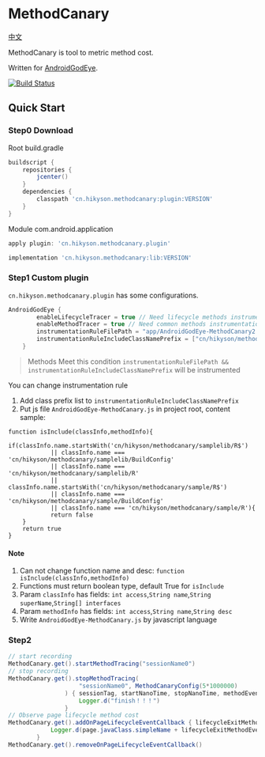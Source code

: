 # MethodCanary

[中文](https://github.com/Kyson/MethodCanary/blob/master/README_zh.md)

MethodCanary is tool to metric method cost.

Written for [AndroidGodEye](https://github.com/Kyson/AndroidGodEye).

[![Build Status](https://travis-ci.org/Kyson/MethodCanary.svg?branch=master)](https://travis-ci.org/Kyson/MethodCanary)

## Quick Start

### Step0 Download

Root build.gradle

```groovy
buildscript {
    repositories {
        jcenter()
    }
    dependencies {
        classpath 'cn.hikyson.methodcanary:plugin:VERSION'
    }
}
```

Module com.android.application 

```groovy
apply plugin: 'cn.hikyson.methodcanary.plugin'

implementation 'cn.hikyson.methodcanary:lib:VERSION'
```

### Step1 Custom plugin

`cn.hikyson.methodcanary.plugin` has some configurations.

```groovy
AndroidGodEye {
        enableLifecycleTracer = true // Need lifecycle methods instrumentation, default true
        enableMethodTracer = true // Need common methods instrumentation, default true
        instrumentationRuleFilePath = "app/AndroidGodEye-MethodCanary2.js" // Default AndroidGodEye-MethodCanary.js
        instrumentationRuleIncludeClassNamePrefix = ["cn/hikyson/methodcanary/sample"] // Default null
    }
```

> Methods Meet this condition `instrumentationRuleFilePath && instrumentationRuleIncludeClassNamePrefix` will be instrumented

You can change instrumentation rule

1. Add class prefix list to `instrumentationRuleIncludeClassNamePrefix`
2. Put js file `AndroidGodEye-MethodCanary.js` in project root, content sample:

```
function isInclude(classInfo,methodInfo){
    if(classInfo.name.startsWith('cn/hikyson/methodcanary/samplelib/R$')
            || classInfo.name === 'cn/hikyson/methodcanary/samplelib/BuildConfig'
            || classInfo.name === 'cn/hikyson/methodcanary/samplelib/R'
            || classInfo.name.startsWith('cn/hikyson/methodcanary/sample/R$')
            || classInfo.name === 'cn/hikyson/methodcanary/sample/BuildConfig'
            || classInfo.name === 'cn/hikyson/methodcanary/sample/R'){
            return false
    }
    return true
}
```

#### Note

1. Can not change function name and desc: `function isInclude(classInfo,methodInfo)`
2. Functions must return boolean type, default True for `isInclude`
3. Param `classInfo` has fields: `int access`,`String name`,`String superName`,`String[] interfaces`
4. Param `methodInfo` has fields: `int access`,`String name`,`String desc`
5. Write `AndroidGodEye-MethodCanary.js` by javascript language

### Step2

```java
// start recording
MethodCanary.get().startMethodTracing("sessionName0")
// stop recording
MethodCanary.get().stopMethodTracing(
                    "sessionName0", MethodCanaryConfig(5*1000000)
                ) { sessionTag, startNanoTime, stopNanoTime, methodEventMap ->
                    Logger.d("finish！！！")
                }
// Observe page lifecycle method cost
MethodCanary.get().addOnPageLifecycleEventCallback { lifecycleExitMethodEvent, page ->
            Logger.d(page.javaClass.simpleName + lifecycleExitMethodEvent)
        }
MethodCanary.get().removeOnPageLifecycleEventCallback()
```